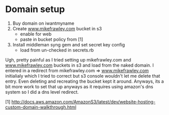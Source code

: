 
Domain setup
============

1. Buy domain on iwantmyname
2. Create www.mikefrawley.com bucket in s3
    - enable for web
    - paste in bucket policy from [1]
3. Install middleman syng gem and set secret key config
    - load from un-checked in secrets.rb


Ugh, pretty painful as I tried setting up mikefrawley.com and
www.mikefrawley.com buckets in s3 and load from the naked domain.  I entered in
a redirect from mikefrawley.com => www.mikefrawley.com initialialy which I
tried to correct but s3 console wouldn't let me delete that entry.  Even
deleting and recreating the bucket kept it around.  Anyways, its a bit more
work to set that up anyways as it requires using amazon's dns system so I did a
dns level redirect.

[1] http://docs.aws.amazon.com/AmazonS3/latest/dev/website-hosting-custom-domain-walkthrough.html
